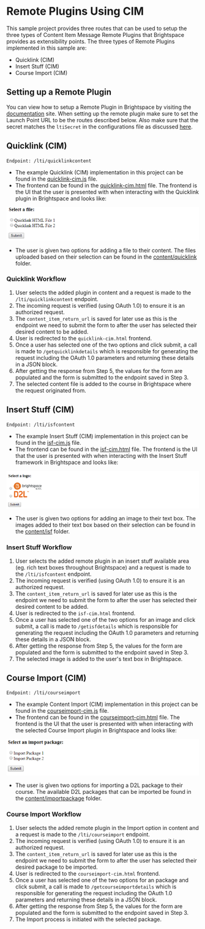 # Remote Plugins Using CIM
This sample project provides three routes that can be used to setup the three types of Content Item Message Remote Plugins that Brightspace provides as extensibility points. The three types of Remote Plugins implemented in this sample are:
* Quicklink (CIM)
* Insert Stuff (CIM)
* Course Import (CIM)


## Setting up a Remote Plugin
You can view how to setup a Remote Plugin in Brightspace by visiting the [documentation](https://community.d2l.com/brightspace/kb/articles/4852-adding-a-content-item-message-certified-third-party-tool) site. When setting up the remote plugin make sure to set the Launch Point URL to be the routes described below. Also make sure that the secret matches the ```ltiSecret``` in the configurations file as discussed [here](configurations.md).

## Quicklink (CIM)
```
Endpoint: /lti/quicklinkcontent
```
* The example Quicklink (CIM) implementation in this project can be found in the [quicklink-cim.js](../src/remote-plugins/quicklink-cim.js) file. 
* The frontend can be found in the [quicklink-cim.html](../html/quicklink-cim.html) file. The frontend is the UI that the user is presented with when interacting with the Quicklink plugin in Brightspace and looks like:

![alt text](img/quicklink-ui.png "Quicklink CIM Remote Plugin UI")

* The user is given two options for adding a file to their content. The files uploaded based on their selection can be found in the [content/quicklink](../content/quicklink) folder.

### Quicklink Workflow
1. User selects the added plugin in content and a request is made to the ```/lti/quicklinkcontent``` endpoint.
2. The incoming request is verified (using OAuth 1.0) to ensure it is an authorized request.
3. The ```content_item_return_url``` is saved for later use as this is the endpoint we need to submit the form to after the user has selected their desired content to be added.
4. User is redirected to the ```quicklink-cim.html``` frontend.
5. Once a user has selected one of the two options and click submit, a call is made to ```/getquicklinkdetails``` which is responsible for generating the request including the OAuth 1.0 parameters and returning these details in a JSON block.
6. After getting the response from Step 5, the values for the form are populated and the form is submitted to the endpoint saved in Step 3.
7. The selected content file is added to the course in Brightspace where the request originated from.


## Insert Stuff (CIM)
```
Endpoint: /lti/isfcontent
```
* The example Insert Stuff (CIM) implementation in this project can be found in the [isf-cim.js](../src/remote-plugins/isf-cim.js) file. 
* The frontend can be found in the [isf-cim.html](../html/isf-cim.html) file. The frontend is the UI that the user is presented with when interacting with the Insert Stuff framework in Brightspace and looks like:

![alt text](img/isf-ui.png "Insert Stuff CIM Remote Plugin UI")

* The user is given two options for adding an image to their text box. The images added to their text box based on their selection can be found in the [content/isf](../content/isf) folder.

### Insert Stuff Workflow
1. User selects the added remote plugin in an insert stuff available area (eg. rich text boxes throughout Brightspace) and a request is made to the ```/lti/isfcontent``` endpoint.
2. The incoming request is verified (using OAuth 1.0) to ensure it is an authorized request.
3. The ```content_item_return_url``` is saved for later use as this is the endpoint we need to submit the form to after the user has selected their desired content to be added.
4. User is redirected to the ```isf-cim.html``` frontend.
5. Once a user has selected one of the two options for an image and click submit, a call is made to ```/getisfdetails``` which is responsible for generating the request including the OAuth 1.0 parameters and returning these details in a JSON block.
6. After getting the response from Step 5, the values for the form are populated and the form is submitted to the endpoint saved in Step 3.
7. The selected image is added to the user's text box in Brightspace.

## Course Import (CIM)
```
Endpoint: /lti/courseimport
```
* The example Content Import (CIM) implementation in this project can be found in the [courseimport-cim.js](../src/remote-plugins/courseimport-cim.js) file. 
* The frontend can be found in the [courseimport-cim.html](../html/courseimport-cim.html) file. The frontend is the UI that the user is presented with when interacting with the selected Course Import plugin in Brightspace and looks like:

![alt text](img/courseimport-ui.png "Course Import CIM Remote Plugin UI")

* The user is given two options for importing a D2L package to their course. The available D2L packages that can be imported be found in the [content/importpackage](../content/importpackage) folder.

### Course Import Workflow
1. User selects the added remote plugin in the Import option in content and a request is made to the ```/lti/courseimport``` endpoint.
2. The incoming request is verified (using OAuth 1.0) to ensure it is an authorized request.
3. The ```content_item_return_url``` is saved for later use as this is the endpoint we need to submit the form to after the user has selected their desired package to be imported.
4. User is redirected to the ```courseimport-cim.html``` frontend.
5. Once a user has selected one of the two options for an package and click submit, a call is made to ```/getcourseimportdetails``` which is responsible for generating the request including the OAuth 1.0 parameters and returning these details in a JSON block.
6. After getting the response from Step 5, the values for the form are populated and the form is submitted to the endpoint saved in Step 3.
7. The Import process is initiated with the selected package.
